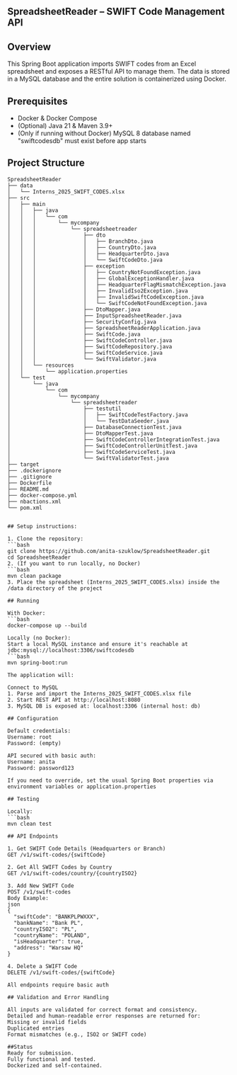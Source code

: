 ## SpreadsheetReader – SWIFT Code Management API

## Overview

This Spring Boot application imports SWIFT codes from an Excel spreadsheet and exposes a RESTful API to manage them. 
The data is stored in a MySQL database and the entire solution is containerized using Docker.

## Prerequisites

- Docker & Docker Compose
- (Optional) Java 21 & Maven 3.9+
- (Only if running without Docker) MySQL 8 database named "swiftcodesdb" must exist before app starts

## Project Structure

```plaintext
SpreadsheetReader
├── data
│   └── Interns_2025_SWIFT_CODES.xlsx
├── src
│   ├── main
│   │   ├── java
│   │   │   └── com
│   │   │       └── mycompany
│   │   │           └── spreadsheetreader
│   │   │               ├── dto
│   │   │               │   ├── BranchDto.java
│   │   │               │   ├── CountryDto.java
│   │   │               │   ├── HeadquarterDto.java
│   │   │               │   └── SwiftCodeDto.java
│   │   │               ├── exception
│   │   │               │   ├── CountryNotFoundException.java
│   │   │               │   ├── GlobalExceptionHandler.java
│   │   │               │   ├── HeadquarterFlagMismatchException.java
│   │   │               │   ├── InvalidIso2Exception.java
│   │   │               │   ├── InvalidSwiftCodeException.java
│   │   │               │   └── SwiftCodeNotFoundException.java
│   │   │               ├── DtoMapper.java
│   │   │               ├── InputSpreadsheetReader.java
│   │   │               ├── SecurityConfig.java
│   │   │               ├── SpreadsheetReaderApplication.java
│   │   │               ├── SwiftCode.java
│   │   │               ├── SwiftCodeController.java
│   │   │               ├── SwiftCodeRepository.java
│   │   │               ├── SwiftCodeService.java
│   │   │               └── SwiftValidator.java
│   │   └── resources
│   │       └── application.properties
│   └── test
│       └── java
│           └── com
│               └── mycompany
│                   └── spreadsheetreader
│                       ├── testutil
│                       │   ├── SwiftCodeTestFactory.java
│                       │   └── TestDataSeeder.java
│                       ├── DatabaseConnectionTest.java
│                       ├── DtoMapperTest.java
│                       ├── SwiftCodeControllerIntegrationTest.java
│                       ├── SwiftCodeControllerUnitTest.java
│                       ├── SwiftCodeServiceTest.java
│                       └── SwiftValidatorTest.java
├── target
├── .dockerignore
├── .gitignore
├── Dockerfile
├── README.md
├── docker-compose.yml
├── nbactions.xml
└── pom.xml


## Setup instructions:

1. Clone the repository:  
```bash
git clone https://github.com/anita-szuklow/SpreadsheetReader.git
cd SpreadsheetReader
2. (If you want to run locally, no Docker)
```bash
mvn clean package
3. Place the spreadsheet (Interns_2025_SWIFT_CODES.xlsx) inside the /data directory of the project

## Running 

With Docker:
```bash
docker-compose up --build

Locally (no Docker):
Start a local MySQL instance and ensure it's reachable at jdbc:mysql://localhost:3306/swiftcodesdb
```bash
mvn spring-boot:run 

The application will:

Connect to MySQL
1. Parse and import the Interns_2025_SWIFT_CODES.xlsx file
2. Start REST API at http://localhost:8080
3. MySQL DB is exposed at: localhost:3306 (internal host: db)

## Configuration

Default credentials:
Username: root
Password: (empty)

API secured with basic auth:
Username: anita
Password: password123

If you need to override, set the usual Spring Boot properties via environment variables or application.properties

## Testing

Locally: 
```bash
mvn clean test

## API Endpoints

1. Get SWIFT Code Details (Headquarters or Branch)
GET /v1/swift-codes/{swiftCode}

2. Get All SWIFT Codes by Country
GET /v1/swift-codes/country/{countryISO2}

3. Add New SWIFT Code
POST /v1/swift-codes
Body Example:
json
{
  "swiftCode": "BANKPLPWXXX",
  "bankName": "Bank PL",
  "countryISO2": "PL",
  "countryName": "POLAND",
  "isHeadquarter": true,
  "address": "Warsaw HQ"
}

4. Delete a SWIFT Code
DELETE /v1/swift-codes/{swiftCode}

All endpoints require basic auth

## Validation and Error Handling

All inputs are validated for correct format and consistency.
Detailed and human-readable error responses are returned for:
Missing or invalid fields
Duplicated entries
Format mismatches (e.g., ISO2 or SWIFT code)

##Status
Ready for submission.
Fully functional and tested.
Dockerized and self-contained.

